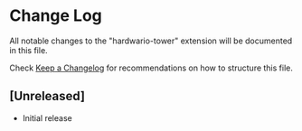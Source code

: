 # Change Log

All notable changes to the "hardwario-tower" extension will be documented in this file.

Check [Keep a Changelog](http://keepachangelog.com/) for recommendations on how to structure this file.

## [Unreleased]

- Initial release